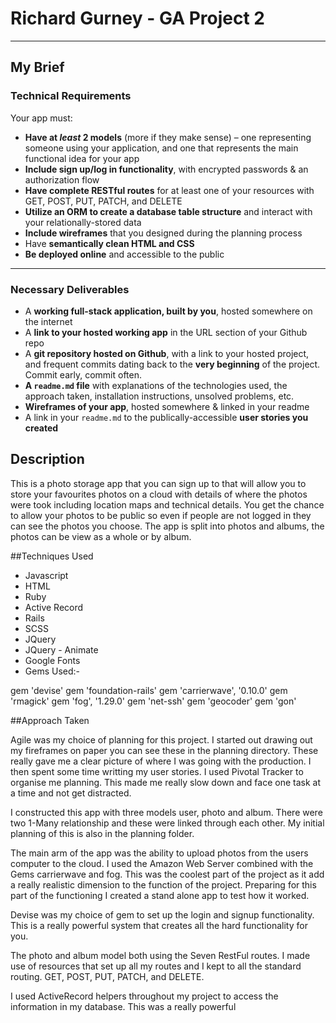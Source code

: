 
# Richard Gurney - GA Project 2

---

## My Brief


### Technical Requirements

Your app must:

* **Have at _least_ 2 models** (more if they make sense) – one representing someone using your application, and one that represents the main functional idea for your app
* **Include sign up/log in functionality**, with encrypted passwords & an authorization flow
* **Have complete RESTful routes** for at least one of your resources with GET, POST, PUT, PATCH, and DELETE
* **Utilize an ORM to create a database table structure** and interact with your relationally-stored data
* **Include wireframes** that you designed during the planning process
* Have **semantically clean HTML and CSS**
* **Be deployed online** and accessible to the public

---

### Necessary Deliverables

* A **working full-stack application, built by you**, hosted somewhere on the internet
* A **link to your hosted working app** in the URL section of your Github repo
* A **git repository hosted on Github**, with a link to your hosted project,  and frequent commits dating back to the **very beginning** of the project. Commit early, commit often.
* **A ``readme.md`` file** with explanations of the technologies used, the approach taken, installation instructions, unsolved problems, etc.
* **Wireframes of your app**, hosted somewhere & linked in your readme
* A link in your ``readme.md`` to the publically-accessible **user stories you created**
## Description

This is a photo storage app that you can sign up to that will allow you to store your favourites photos on a cloud with details of where the photos were took including location maps and technical details. You get the chance to allow your photos to be public so even if people are not logged in they can see the photos you choose. The app is split into photos and albums, the photos can be view as a whole or by album.


##Techniques Used
* Javascript
* HTML
* Ruby
* Active Record
* Rails
* SCSS
* JQuery
* JQuery - Animate
* Google Fonts
* Gems Used:-

gem 'devise'
gem 'foundation-rails'
gem 'carrierwave', '0.10.0'
gem 'rmagick'
gem 'fog', '1.29.0'
gem 'net-ssh'
gem 'geocoder'
gem 'gon'

##Approach Taken

Agile was my choice of planning for this project. I started out drawing out my fireframes on paper you can see these in the planning directory. These really gave me a clear picture of where I was going with the production. I then spent some time writting my user stories. I used Pivotal Tracker to organise me planning. This made me really slow down and face one task at a time and not get distracted. 

I constructed this app with three models user, photo and album. There were two 1-Many relationship and these were linked through each other. My initial planning of this is also in the planning folder. 

The main arm of the app was the ability to upload photos from the users computer to the cloud. I used the Amazon Web Server combined with the Gems carrierwave and fog. This was the coolest part of the project as it add a really realistic dimension to the function of the project. Preparing for this part of the functioning I created a stand alone app to test how it worked. 

Devise was my choice of gem to set up the login and signup functionality. This is a really powerful system that creates all the hard functionality for you.

The photo and album model both using the Seven RestFul routes. I made use of resources that set up all my routes and I kept to all the standard routing. GET, POST, PUT, PATCH, and DELETE.

I used ActiveRecord helpers throughout my project to access the information in my database. This was a really powerful





